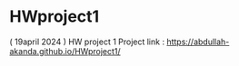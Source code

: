 # HWproject1
( 19april 2024 ) HW project 1
Project link : https://abdullah-akanda.github.io/HWproject1/
